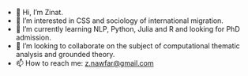 - 👋 Hi, I’m Zinat.
- 👀 I’m interested in CSS and sociology of international migration. 
- 🌱 I’m currently learning NLP, Python, Julia and R and looking for PhD admission.
- 💞️ I’m looking to collaborate on the subject of computational thematic analysis and grounded theory. 
- 📫 How to reach me: z.nawfar@gmail.com

<!---
znawfar/znawfar is a ✨ special ✨ repository because its `README.md` (this file) appears on your GitHub profile.
You can click the Preview link to take a look at your changes.
--->
